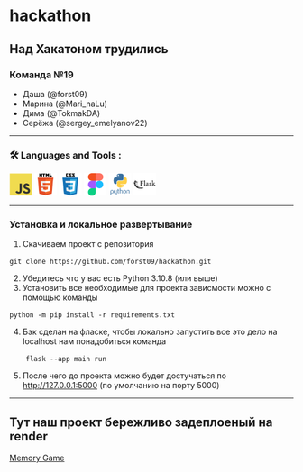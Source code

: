 # hackathon

## Над Хакатоном трудились ##

### Команда №19 ###

* Даша (@forst09) 
* Марина (@Mari_naLu)
* Дима (@TokmakDA)
* Серёжа (@sergey_emelyanov22) 


___

### :hammer_and_wrench: Languages and Tools :

<div>
    <img src="https://github.com/devicons/devicon/blob/master/icons/javascript/javascript-original.svg" title="JavaScript" width="40" height="40">
    <img src="https://github.com/devicons/devicon/blob/master/icons/html5/html5-original-wordmark.svg" title="html5" width="40" height="40">
    <img src="https://github.com/devicons/devicon/blob/master/icons/css3/css3-original-wordmark.svg" title="css3" width="40" height="40">
    <img src="https://github.com/devicons/devicon/blob/master/icons/figma/figma-original.svg" title="figma" width="40" height="40">
    <img src="https://github.com/devicons/devicon/blob/master/icons/python/python-original-wordmark.svg" title="python" width="40" height="40">
    <img src="https://github.com/devicons/devicon/blob/master/icons/flask/flask-original-wordmark.svg" title="flask" width="40" height="40">
</div>

___

### Установка и локальное развертывание 

1. Скачиваем проект с репозитория
```commandline
git clone https://github.com/forst09/hackathon.git
```
2. Убедитесь что у вас есть Python 3.10.8 (или выше)
3. Установить все необходимые для проекта зависмости можно с помощью команды
```commandline
python -m pip install -r requirements.txt
```
4. Бэк сделан на фласке, чтобы локально запустить все это дело на localhost нам понадобиться команда
```commandline
    flask --app main run  
```
5. После чего до проекта можно будет достучаться по  http://127.0.0.1:5000 (по умолчанию на порту 5000)

___

## Тут наш проект бережливо задеплоеный на render
[Memory Game](https://memory-game-6880.onrender.com)